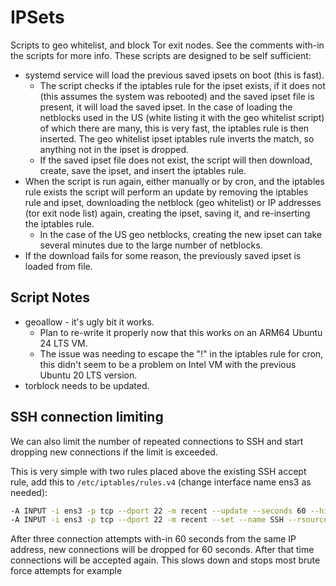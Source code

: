 # IPSets

Scripts to geo whitelist, and block Tor exit nodes.
See the comments with-in the scripts for more info.
These scripts are designed to be self sufficient:

- systemd service will load the previous saved ipsets on boot (this is fast).
  - The script checks if the iptables rule for the ipset exists, if it does not (this assumes the system was rebooted) and the saved ipset file is present, it will load the saved ipset. In the case of loading the netblocks used in the US (white listing it with the geo whitelist script) of which there are many, this is very fast, the iptables rule is then inserted. The geo whitelist ipset iptables rule inverts the match, so anything not in the ipset is dropped.
  - If the saved ipset file does not exist, the script will then download, create, save the ipset, and insert the iptables rule.
- When the script is run again, either manually or by cron, and the iptables rule exists the script will perform an update by removing the iptables rule and ipset, downloading the netblock (geo whitelist) or IP addresses (tor exit node list) again, creating the ipset, saving it, and re-inserting the iptables rule.
  - In the case of the US geo netblocks, creating the new ipset can take several minutes due to the large number of netblocks.
- If the download fails for some reason, the previously saved ipset is loaded from file.

## Script Notes

- geoallow - it's ugly bit it works.
  - Plan to re-write it properly now that this works on an ARM64 Ubuntu 24 LTS VM.
  - The issue was needing to escape the "!" in the iptables rule for cron, this didn't seem to be a problem on Intel VM with the previous Ubuntu 20 LTS version.
- torblock needs to be updated.

## SSH connection limiting

We can also limit the number of repeated connections to SSH and start dropping new connections if the limit is exceeded.

This is very simple with two rules placed above the existing SSH accept rule, add this to `/etc/iptables/rules.v4` (change interface name ens3 as needed):

```bash
-A INPUT -i ens3 -p tcp --dport 22 -m recent --update --seconds 60 --hitcount 3 --name SSH --rsource -j DROP
-A INPUT -i ens3 -p tcp --dport 22 -m recent --set --name SSH --rsource -j ACCEPT
```

After three connection attempts with-in 60 seconds from the same IP address, new connections will be dropped for 60 seconds. After that time connections will be accepted again. This slows down and stops most brute force attempts for example
